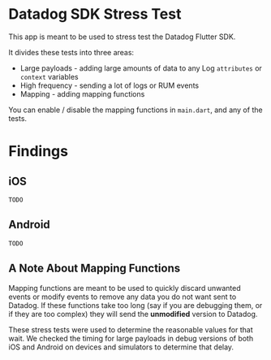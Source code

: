 # Datadog SDK Stress Test

This app is meant to be used to stress test the Datadog Flutter SDK.

It divides these tests into three areas:
* Large payloads - adding large amounts of data to any Log `attributes` or `context` variables
* High frequency - sending a lot of logs or RUM events
* Mapping - adding mapping functions

You can enable / disable the mapping functions in `main.dart`, and any of the tests.

# Findings

## iOS

```
TODO
```

## Android

```
TODO
```

## A Note About Mapping Functions

Mapping functions are meant to be used to quickly discard unwanted events or modify events to remove any data you do not want sent to Datadog. If these functions take too long (say if you are debugging them, or if they are too complex) they will send the **unmodified** version to Datadog. 

These stress tests were used to determine the reasonable values for that wait. We checked the timing for large payloads in debug versions of both iOS
and Android on devices and simulators to determine that delay.
